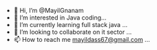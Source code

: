 - 👋 Hi, I’m @MayilGnanam
- 👀 I’m interested in Java coding...
- 🌱 I’m currently learning full stack java ...
- 💞️ I’m looking to collaborate on it sector ...
- 📫 How to reach me mayildass67@gmail.com ...

<!---
MayilGnanam/MayilGnanam is a ✨ special ✨ repository because its `README.md` (this file) appears on your GitHub profile.
You can click the Preview link to take a look at your changes.
--->

